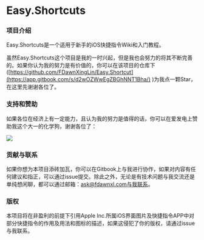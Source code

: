 # Easy.Shortcuts

### 项目介绍 &#x20;

Easy.Shortcuts是一个适用于新手的iOS快捷指令Wiki和入门教程。 &#x20;

虽然Easy.Shortcuts这个项目是我的一时兴起，但是我也会努力的将其不断完善的。如果你认为我的努力是有价值的，你可以在该项目的仓库下([https://github.com/FDawnXingLin/Easy.Shortcut](https://app.gitbook.com/s/d2wOZWwEgZBGhNNT1Bha/) )为我点一颗Star，在这里先谢谢各位了。 &#x20;

### 支持和赞助 &#x20;

如果各位在经济上有一定能力，且认为我的努力是值得的话，你可以在爱发电上赞助我这个大一的化学狗，谢谢各位了： &#x20;

![](.gitbook/assets/donate\_aifadian.jpg)

### 贡献与联系 &#x20;

如果你想为本项目添砖加瓦，你可以在Gitbook上与我进行协作，如果对内容有任何建议和指正，可以通过issue提交。除此之外，无论是有技术问题与我交流还是单纯想闲聊，都可以通过邮箱：ask@fdawnxl.com与我联系。

### 版权 &#x20;

本项目将在非盈利的前提下引用Apple Inc.所属iOS界面图片及快捷指令APP中对部分快捷指令的作用及用法和图标的描述，如果这侵犯了你的版权，请通过issue与我联系。

